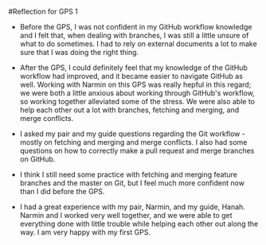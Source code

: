 #Reflection for GPS 1

* Before the GPS, I was not confident in my GitHub workflow knowledge and I felt that, when dealing with branches, I was still a little unsure of what to do sometimes. I had to rely on external documents a lot to make sure that I was doing the right thing.

* After the GPS, I could definitely feel that my knowledge of the GitHub workflow had improved, and it became easier to navigate GitHub as well. Working with Narmin on this GPS was really hepful in this regard; we were both a little anxious about working through GitHub's workflow, so working together alleviated some of the stress. We were also able to help each other out a lot with branches, fetching and merging, and merge conflicts.

* I asked my pair and my guide questions regarding the Git workflow - mostly on fetching and merging and merge conflicts. I also had some questions on how to correctly make a pull request and merge branches on GitHub.

* I think I still need some practice with fetching and merging feature branches and the master on Git, but I feel much more confident now than I did before the GPS.

* I had a great experience with my pair, Narmin, and my guide, Hanah. Narmin and I worked very well together, and we were able to get everything done with little trouble while helping each other out along the way. I am very happy with my first GPS.